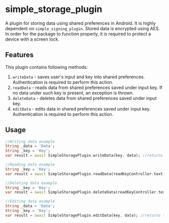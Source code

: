 # simple_storage_plugin
A plugin for storing data using shared preferences in Android. It is highly dependent on ```simple_signing_plugin```. Stored data is encrypted using AES. In order for the package to function properly, it is required to protect a device with a screen lock.

## Features
This plugin contains following methods:
1. ```writeData``` - saves user's input and key into shared preferences. Authentication is required to perform this action.
2. ```readData``` - reads data from shared preferences saved under input key. If no data under such key is present, an exception is thrown.
3. ```deleteData``` - deletes data from shared preferences saved under input key.
4. ```editData``` - edits data in shared preferences saved under input key. Authentication is required to perform this action.

## Usage
```dart
//Writing data example
String _data = 'Data';
String _key = 'Key';
var result = await SimpleStoragePlugin.writeData(key, data); //returns true if everything goes fine. Can throw a SharedPreferencesException or DeviceNotSecuredException
```

```dart
//Reading data example
String _key = 'Key';
var result = await SimpleStoragePlugin.readData(readKeyController.text); //returns data written under key if everything goes fine. Can throw a InvalidSignatureException, DeviceNotSecuredException or NoKeyInStorageException
```

```dart
//Deleting data example
String _key = 'Key';
var result = await SimpleStoragePlugin.deleteData(readKeyController.text); //returns true if everything goes fine. Can throw a SharedPreferencesException or DeviceNotSecuredException
```

```dart
//Editing data example
String _data = 'Data';
String _key = 'Key';
var result = await SimpleStoragePlugin.editData(key, data); //returns true if everything goes fine. Can throw a SharedPreferencesException or DeviceNotSecuredException
```